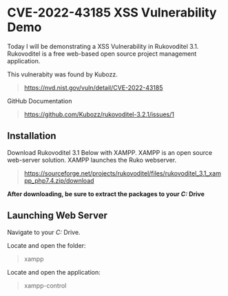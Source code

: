 # CVE-2022-43185 XSS Vulnerability Demo

Today I will be demonstrating a XSS Vulnerability in Rukovoditel 3.1.  Rukovoditel is a free web-based open source project management application.

This vulnerabity was found by Kubozz.

> https://nvd.nist.gov/vuln/detail/CVE-2022-43185

GitHub Documentation

> https://github.com/Kubozz/rukovoditel-3.2.1/issues/1

## Installation

Download Rukovoditel 3.1 Below with XAMPP. XAMPP is an open source web-server solution.  XAMPP launches the Ruko webserver.

> https://sourceforge.net/projects/rukovoditel/files/rukovoditel_3.1_xampp_php7.4.zip/download

**After downloading, be sure to extract the packages to your _C:_ Drive**

## Launching Web Server

Navigate to your _C:_ Drive.

Locate and open the folder:
> xampp

Locate and open the application: 
> xampp-control
